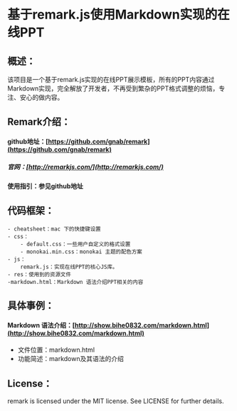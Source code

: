 基于remark.js使用Markdown实现的在线PPT
====
概述：
---
该项目是一个基于remark.js实现的在线PPT展示模板，所有的PPT内容通过Markdown实现，完全解放了开发者，不再受到繁杂的PPT格式调整的烦恼，专注、安心的做内容。

Remark介绍：
---
#### github地址：[https://github.com/gnab/remark](https://github.com/gnab/remark)

##### 官网：[http://remarkjs.com/](http://remarkjs.com/)

#### 使用指引：参见github地址

代码框架：
---
	- cheatsheet：mac 下的快捷键设置
	- css：
		- default.css：一些用户自定义的格式设置
		- monokai.min.css：monokai 主题的配色方案
	- js：
		remark.js：实现在线PPT的核心JS库。
	- res：使用到的资源文件
	-markdown.html：Markdown 语法介绍PPT相关的内容

具体事例：
---

#### Markdown 语法介绍：[http://show.bihe0832.com/markdown.html](http://show.bihe0832.com/markdown.html)
- 文件位置：markdown.html
- 功能简述：markdown及其语法的介绍

License：
---
remark is licensed under the MIT license. See LICENSE for further details.
